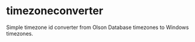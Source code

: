 # timezoneconverter
Simple timezone id converter from Olson Database timezones to Windows timezones.
